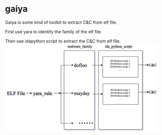 # gaiya
Gaiya is some kind of toolkit to extract C&C from elf file.

First use yara to identify the family of the elf file.

Then use idapython script to extract the C&C from elf file.
![avatar](img/flowchart.png)
